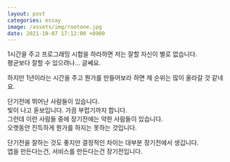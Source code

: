 ```yaml
---
layout: post
categories: essay
image: /assets/img/rootone.jpg
date: 2021-10-07 17:12:00 +0900
---
```

1시간을 주고 프로그래밍 시합을 하라하면 저는 잘할 자신이 별로 없습니다.  
평균보다 잘할 수 있으려나... 글쎄요.

하지만 1년이라는 시간을 주고 뭔가를 만들어보라 하면 제 순위는 많이 올라갈 것 같네요.

단기전에 뛰어난 사람들이 있습니다.  
빛이 나고 돋보입니다. 가끔 부럽기까지 합니다.  
그런데 이런 사람들 중에 장기전에는 약한 사람들이 있습니다.  
오랫동안 진득하게 뭔가를 하지는 못하는 것입니다.

단기전을 잘하는 것도 좋지만 결정적인 차이는 대부분 장기전에서 생깁니다.  
앱을 만든다는건, 서비스를 만든다는건 장기전입니다.